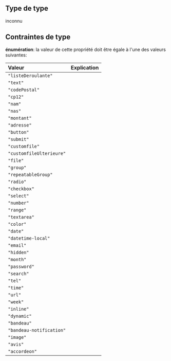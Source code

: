 ## Type de type

inconnu

## Contraintes de type

**énumération**: la valeur de cette propriété doit être égale à l'une des valeurs suivantes:

| Valeur                   | Explication |
| :----------------------- | :---------- |
| `"listeDeroulante"`      |             |
| `"text"`                 |             |
| `"codePostal"`           |             |
| `"cp12"`                 |             |
| `"nam"`                  |             |
| `"nas"`                  |             |
| `"montant"`              |             |
| `"adresse"`              |             |
| `"button"`               |             |
| `"submit"`               |             |
| `"customfile"`           |             |
| `"customfileUlterieure"` |             |
| `"file"`                 |             |
| `"group"`                |             |
| `"repeatableGroup"`      |             |
| `"radio"`                |             |
| `"checkbox"`             |             |
| `"select"`               |             |
| `"number"`               |             |
| `"range"`                |             |
| `"textarea"`             |             |
| `"color"`                |             |
| `"date"`                 |             |
| `"datetime-local"`       |             |
| `"email"`                |             |
| `"hidden"`               |             |
| `"month"`                |             |
| `"password"`             |             |
| `"search"`               |             |
| `"tel"`                  |             |
| `"time"`                 |             |
| `"url"`                  |             |
| `"week"`                 |             |
| `"inline"`               |             |
| `"dynamic"`              |             |
| `"bandeau"`              |             |
| `"bandeau-notification"` |             |
| `"image"`                |             |
| `"avis"`                 |             |
| `"accordeon"`            |             |
